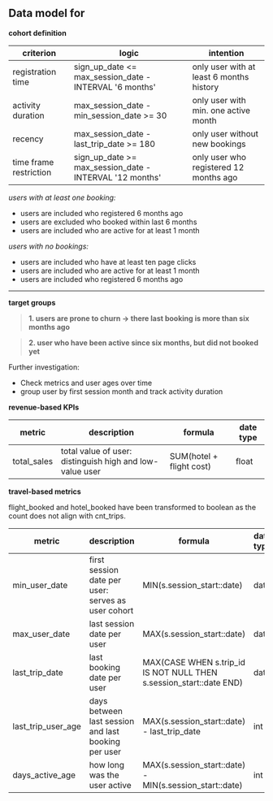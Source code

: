 ## Data model for 


**cohort definition**

| criterion | logic | intention |  
| --- | --- | --- |  
| registration time | sign_up_date <= max_session_date - INTERVAL '6 months' | only user with at least 6 months history |  
| activity duration | max_session_date - min_session_date >= 30 | only user with min. one active month |  
| recency | max_session_date - last_trip_date >= 180 | only user without new bookings |  
| time frame restriction | sign_up_date >= max_session_date - INTERVAL '12 months' | only user who registered 12 months ago |


*users with at least one booking:*  
- users are included who registered 6 months ago
- users are excluded who booked within last 6 months 
- users are included who are active for at least 1 month  

*users with no bookings:*
- users are included who have at least ten page clicks  
- users are included who are active for at least 1 month  
- users are included who registered 6 months ago

---
**target groups**

>**1. users are prone to churn -> there last booking is more than six months ago**  

>**2. user who have been active since six months, but did not booked yet**

Further investigation:  

- Check metrics and user ages over time  
- group user by first session month and track activity duration

**revenue-based KPIs**

| metric | description | formula | date type |
| --- | --- | --- |  --- |  
| total_sales | total value of user: distinguish high and low-value user | SUM(hotel + flight cost) | float |  
 

 **travel-based metrics**

 flight_booked and hotel_booked have been transformed to boolean as the count does not align with cnt_trips.


| metric | description | formula | date type | 
| --- | --- | --- |  --- |  
| min_user_date | first session date per user: serves as user cohort | MIN(s.session_start::date) | date |  
| max_user_date | last session date per user | MAX(s.session_start::date) | date |  
| last_trip_date | last booking date per user |  MAX(CASE WHEN s.trip_id IS NOT NULL THEN s.session_start::date END) | date  |  
| last_trip_user_age | days between last session and last booking per user | MAX(s.session_start::date) - last_trip_date | int |   
| days_active_age | how long was the user active | MAX(s.session_start::date) - MIN(s.session_start::date) | int |  